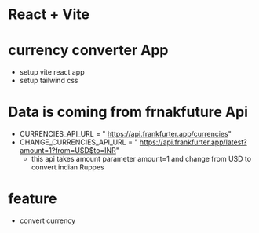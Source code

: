 # React + Vite

# currency converter App
- setup vite react app
- setup tailwind css

# Data is coming from frnakfuture Api
- CURRENCIES_API_URL = " https://api.frankfurter.app/currencies" 
- CHANGE_CURRENCIES_API_URL = " https://api.frankfurter.app/latest?amount=1?from=USD$to=INR" 
    - this api takes amount parameter amount=1 and change from USD to convert indian Ruppes
# feature
- convert currency 